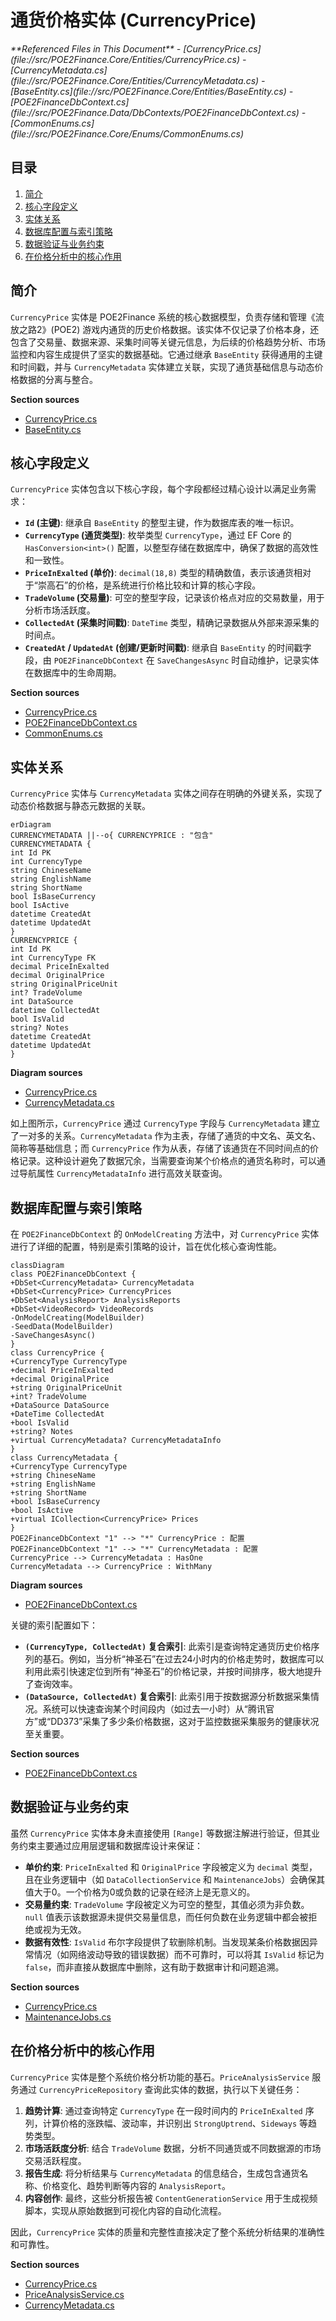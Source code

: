 # 通货价格实体 (CurrencyPrice)

<cite>
**Referenced Files in This Document**   
- [CurrencyPrice.cs](file://src/POE2Finance.Core/Entities/CurrencyPrice.cs)
- [CurrencyMetadata.cs](file://src/POE2Finance.Core/Entities/CurrencyMetadata.cs)
- [BaseEntity.cs](file://src/POE2Finance.Core/Entities/BaseEntity.cs)
- [POE2FinanceDbContext.cs](file://src/POE2Finance.Data/DbContexts/POE2FinanceDbContext.cs)
- [CommonEnums.cs](file://src/POE2Finance.Core/Enums/CommonEnums.cs)
</cite>

## 目录
1. [简介](#简介)
2. [核心字段定义](#核心字段定义)
3. [实体关系](#实体关系)
4. [数据库配置与索引策略](#数据库配置与索引策略)
5. [数据验证与业务约束](#数据验证与业务约束)
6. [在价格分析中的核心作用](#在价格分析中的核心作用)

## 简介

`CurrencyPrice` 实体是 POE2Finance 系统的核心数据模型，负责存储和管理《流放之路2》(POE2) 游戏内通货的历史价格数据。该实体不仅记录了价格本身，还包含了交易量、数据来源、采集时间等关键元信息，为后续的价格趋势分析、市场监控和内容生成提供了坚实的数据基础。它通过继承 `BaseEntity` 获得通用的主键和时间戳，并与 `CurrencyMetadata` 实体建立关联，实现了通货基础信息与动态价格数据的分离与整合。

**Section sources**
- [CurrencyPrice.cs](file://src/POE2Finance.Core/Entities/CurrencyPrice.cs#L9-L64)
- [BaseEntity.cs](file://src/POE2Finance.Core/Entities/BaseEntity.cs#L7-L24)

## 核心字段定义

`CurrencyPrice` 实体包含以下核心字段，每个字段都经过精心设计以满足业务需求：

- **`Id` (主键)**: 继承自 `BaseEntity` 的整型主键，作为数据库表的唯一标识。
- **`CurrencyType` (通货类型)**: 枚举类型 `CurrencyType`，通过 EF Core 的 `HasConversion<int>()` 配置，以整型存储在数据库中，确保了数据的高效性和一致性。
- **`PriceInExalted` (单价)**: `decimal(18,8)` 类型的精确数值，表示该通货相对于“崇高石”的价格，是系统进行价格比较和计算的核心字段。
- **`TradeVolume` (交易量)**: 可空的整型字段，记录该价格点对应的交易数量，用于分析市场活跃度。
- **`CollectedAt` (采集时间戳)**: `DateTime` 类型，精确记录数据从外部来源采集的时间点。
- **`CreatedAt` / `UpdatedAt` (创建/更新时间戳)**: 继承自 `BaseEntity` 的时间戳字段，由 `POE2FinanceDbContext` 在 `SaveChangesAsync` 时自动维护，记录实体在数据库中的生命周期。

**Section sources**
- [CurrencyPrice.cs](file://src/POE2Finance.Core/Entities/CurrencyPrice.cs#L9-L64)
- [POE2FinanceDbContext.cs](file://src/POE2Finance.Data/DbContexts/POE2FinanceDbContext.cs#L155-L177)
- [CommonEnums.cs](file://src/POE2Finance.Core/Enums/CommonEnums.cs#L4-L20)

## 实体关系

`CurrencyPrice` 实体与 `CurrencyMetadata` 实体之间存在明确的外键关系，实现了动态价格数据与静态元数据的关联。

```mermaid
erDiagram
CURRENCYMETADATA ||--o{ CURRENCYPRICE : "包含"
CURRENCYMETADATA {
int Id PK
int CurrencyType
string ChineseName
string EnglishName
string ShortName
bool IsBaseCurrency
bool IsActive
datetime CreatedAt
datetime UpdatedAt
}
CURRENCYPRICE {
int Id PK
int CurrencyType FK
decimal PriceInExalted
decimal OriginalPrice
string OriginalPriceUnit
int? TradeVolume
int DataSource
datetime CollectedAt
bool IsValid
string? Notes
datetime CreatedAt
datetime UpdatedAt
}
```

**Diagram sources**
- [CurrencyPrice.cs](file://src/POE2Finance.Core/Entities/CurrencyPrice.cs#L63-L64)
- [CurrencyMetadata.cs](file://src/POE2Finance.Core/Entities/CurrencyMetadata.cs#L55-L56)

如上图所示，`CurrencyPrice` 通过 `CurrencyType` 字段与 `CurrencyMetadata` 建立了一对多的关系。`CurrencyMetadata` 作为主表，存储了通货的中文名、英文名、简称等基础信息；而 `CurrencyPrice` 作为从表，存储了该通货在不同时间点的价格记录。这种设计避免了数据冗余，当需要查询某个价格点的通货名称时，可以通过导航属性 `CurrencyMetadataInfo` 进行高效关联查询。

## 数据库配置与索引策略

在 `POE2FinanceDbContext` 的 `OnModelCreating` 方法中，对 `CurrencyPrice` 实体进行了详细的配置，特别是索引策略的设计，旨在优化核心查询性能。

```mermaid
classDiagram
class POE2FinanceDbContext {
+DbSet<CurrencyMetadata> CurrencyMetadata
+DbSet<CurrencyPrice> CurrencyPrices
+DbSet<AnalysisReport> AnalysisReports
+DbSet<VideoRecord> VideoRecords
-OnModelCreating(ModelBuilder)
-SeedData(ModelBuilder)
-SaveChangesAsync()
}
class CurrencyPrice {
+CurrencyType CurrencyType
+decimal PriceInExalted
+decimal OriginalPrice
+string OriginalPriceUnit
+int? TradeVolume
+DataSource DataSource
+DateTime CollectedAt
+bool IsValid
+string? Notes
+virtual CurrencyMetadata? CurrencyMetadataInfo
}
class CurrencyMetadata {
+CurrencyType CurrencyType
+string ChineseName
+string EnglishName
+string ShortName
+bool IsBaseCurrency
+bool IsActive
+virtual ICollection<CurrencyPrice> Prices
}
POE2FinanceDbContext "1" --> "*" CurrencyPrice : 配置
POE2FinanceDbContext "1" --> "*" CurrencyMetadata : 配置
CurrencyPrice --> CurrencyMetadata : HasOne
CurrencyMetadata --> CurrencyPrice : WithMany
```

**Diagram sources**
- [POE2FinanceDbContext.cs](file://src/POE2Finance.Data/DbContexts/POE2FinanceDbContext.cs#L55-L88)

关键的索引配置如下：
- **`(CurrencyType, CollectedAt)` 复合索引**: 此索引是查询特定通货历史价格序列的基石。例如，当分析“神圣石”在过去24小时内的价格走势时，数据库可以利用此索引快速定位到所有“神圣石”的价格记录，并按时间排序，极大地提升了查询效率。
- **`(DataSource, CollectedAt)` 复合索引**: 此索引用于按数据源分析数据采集情况。系统可以快速查询某个时间段内（如过去一小时）从“腾讯官方”或“DD373”采集了多少条价格数据，这对于监控数据采集服务的健康状况至关重要。

**Section sources**
- [POE2FinanceDbContext.cs](file://src/POE2Finance.Data/DbContexts/POE2FinanceDbContext.cs#L69-L75)

## 数据验证与业务约束

虽然 `CurrencyPrice` 实体本身未直接使用 `[Range]` 等数据注解进行验证，但其业务约束主要通过应用层逻辑和数据库设计来保证：

- **单价约束**: `PriceInExalted` 和 `OriginalPrice` 字段被定义为 `decimal` 类型，且在业务逻辑中（如 `DataCollectionService` 和 `MaintenanceJobs`）会确保其值大于0。一个价格为0或负数的记录在经济上是无意义的。
- **交易量约束**: `TradeVolume` 字段被定义为可空的整型，其值必须为非负数。`null` 值表示该数据源未提供交易量信息，而任何负数在业务逻辑中都会被拒绝或视为无效。
- **数据有效性**: `IsValid` 布尔字段提供了软删除机制。当发现某条价格数据因异常情况（如网络波动导致的错误数据）而不可靠时，可以将其 `IsValid` 标记为 `false`，而非直接从数据库中删除，这有助于数据审计和问题追溯。

**Section sources**
- [CurrencyPrice.cs](file://src/POE2Finance.Core/Entities/CurrencyPrice.cs#L42-L47)
- [MaintenanceJobs.cs](file://src/POE2Finance.Services/Jobs/MaintenanceJobs.cs#L70-L80)

## 在价格分析中的核心作用

`CurrencyPrice` 实体是整个系统价格分析功能的基石。`PriceAnalysisService` 服务通过 `CurrencyPriceRepository` 查询此实体的数据，执行以下关键任务：

1.  **趋势计算**: 通过查询特定 `CurrencyType` 在一段时间内的 `PriceInExalted` 序列，计算价格的涨跌幅、波动率，并识别出 `StrongUptrend`、`Sideways` 等趋势类型。
2.  **市场活跃度分析**: 结合 `TradeVolume` 数据，分析不同通货或不同数据源的市场交易活跃程度。
3.  **报告生成**: 将分析结果与 `CurrencyMetadata` 的信息结合，生成包含通货名称、价格变化、趋势判断等内容的 `AnalysisReport`。
4.  **内容创作**: 最终，这些分析报告被 `ContentGenerationService` 用于生成视频脚本，实现从原始数据到可视化内容的自动化流程。

因此，`CurrencyPrice` 实体的质量和完整性直接决定了整个系统分析结果的准确性和可靠性。

**Section sources**
- [CurrencyPrice.cs](file://src/POE2Finance.Core/Entities/CurrencyPrice.cs#L20-L21)
- [PriceAnalysisService.cs](file://src/POE2Finance.Services/Analysis/PriceAnalysisService.cs#L98-L108)
- [CurrencyMetadata.cs](file://src/POE2Finance.Core/Entities/CurrencyMetadata.cs#L10-L18)